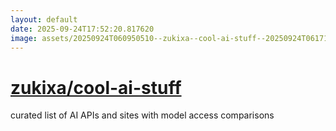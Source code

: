 ```yaml
---
layout: default
date: 2025-09-24T17:52:20.817620
image: assets/20250924T060950510--zukixa--cool-ai-stuff--20250924T061710753--cropped.png
---
```


# [zukixa/cool-ai-stuff](https://github.com/zukixa/cool-ai-stuff)

curated list of AI APIs and sites with model access comparisons
